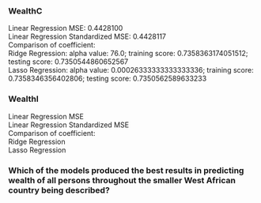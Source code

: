 ### WealthC
Linear Regression MSE: 0.4428100  
Linear Regression Standardized MSE: 0.4428117  
Comparison of coefficient:  
Ridge Regression: alpha value: 76.0; training score: 0.7358363174051512; testing score: 0.7350544860652567  
Lasso Regression: alpha value: 0.00026333333333333336; training score: 0.7358346356402806; testing score: 0.7350562589633233  

### WealthI
Linear Regression MSE  
Linear Regression Standardized MSE  
Comparison of coefficient:  
Ridge Regression  
Lasso Regression  

### Which of the models produced the best results in predicting wealth of all persons throughout the smaller West African country being described? 
